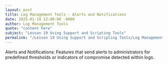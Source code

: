 ```yaml
---
layout: post
title: Log Management Tools - Alerts and Notifications
date: 2025-01-10 12:00:00 -0000
author: Log Management Tools
quote: "content here"
subject: "Lesson 19 Using Support and Scripting Tools"
permalink: "/Lesson 19 Using Support and Scripting Tools/Log Management Tools/Log Management Tools - Alerts and Notifications"
---
```


Alerts and Notifications: Features that send alerts to administrators for predefined thresholds or indicators of compromise detected within logs.
